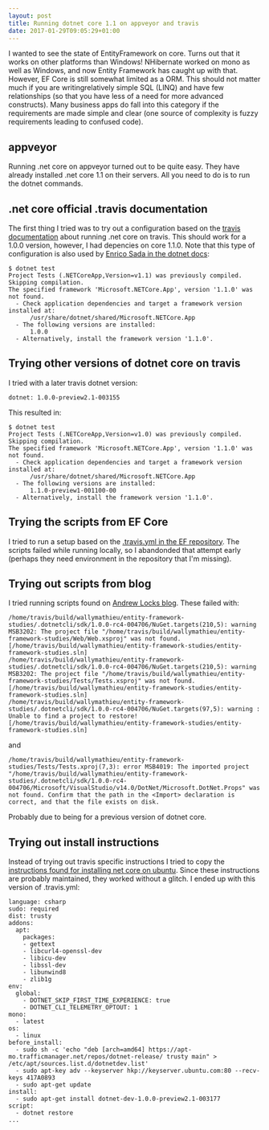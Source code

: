 ```yaml
---
layout: post
title: Running dotnet core 1.1 on appveyor and travis
date: 2017-01-29T09:05:29+01:00
---
```


I wanted to see the state of EntityFramework on core. Turns out that it works on other platforms than Windows! NHibernate worked on mono as well as Windows, and now Entity Framework has caught up with that. However, EF Core is still somewhat limited as a ORM. This should not matter much if you are writingrelatively simple SQL (LINQ) and have few relationships (so that you have less of a need for more advanced constructs). Many business apps do fall into this category if the requirements are made simple and clear (one source of complexity is fuzzy requirements leading to confused code).

## appveyor

Running .net core on appveyor turned out to be quite easy. They have already installed .net core 1.1 on their servers. All you need to do is to run the dotnet commands.

## .net core official .travis documentation

The first thing I tried was to try out a configuration based on the [travis documentation](https://docs.travis-ci.com/user/languages/csharp/#Choosing-runtime-and-version-to-test-against) about running .net core on travis. This should work for a 1.0.0 version, however, I had depencies on core 1.1.0. Note that this type of configuration is also used by [Enrico Sada in the dotnet docs](https://github.com/dotnet/docs/blob/master/.travis.yml):

```
$ dotnet test
Project Tests (.NETCoreApp,Version=v1.1) was previously compiled. Skipping compilation.
The specified framework 'Microsoft.NETCore.App', version '1.1.0' was not found.
  - Check application dependencies and target a framework version installed at:
      /usr/share/dotnet/shared/Microsoft.NETCore.App
  - The following versions are installed:
      1.0.0
  - Alternatively, install the framework version '1.1.0'.
```

## Trying other versions of dotnet core on travis

I tried with a later travis dotnet version:

```
dotnet: 1.0.0-preview2.1-003155
```

This resulted in:

```
$ dotnet test
Project Tests (.NETCoreApp,Version=v1.0) was previously compiled. Skipping compilation.
The specified framework 'Microsoft.NETCore.App', version '1.1.0' was not found.
  - Check application dependencies and target a framework version installed at:
      /usr/share/dotnet/shared/Microsoft.NETCore.App
  - The following versions are installed:
      1.1.0-preview1-001100-00
  - Alternatively, install the framework version '1.1.0'.
```

## Trying the scripts from EF Core

I tried to run a setup based on the [.travis.yml in the EF repository](https://github.com/aspnet/EntityFramework/blob/dev/.travis.yml). The scripts failed while running locally, so I abandonded that attempt early (perhaps they need environment in the repository that I'm missing).

## Trying out scripts from blog

I tried running scripts found on [Andrew Locks blog](http://andrewlock.net/adding-travis-ci-to-a-net-core-app/). These failed with:

```
/home/travis/build/wallymathieu/entity-framework-studies/.dotnetcli/sdk/1.0.0-rc4-004706/NuGet.targets(210,5): warning MSB3202: The project file "/home/travis/build/wallymathieu/entity-framework-studies/Web/Web.xsproj" was not found. [/home/travis/build/wallymathieu/entity-framework-studies/entity-framework-studies.sln]
/home/travis/build/wallymathieu/entity-framework-studies/.dotnetcli/sdk/1.0.0-rc4-004706/NuGet.targets(210,5): warning MSB3202: The project file "/home/travis/build/wallymathieu/entity-framework-studies/Tests/Tests.xsproj" was not found. [/home/travis/build/wallymathieu/entity-framework-studies/entity-framework-studies.sln]
/home/travis/build/wallymathieu/entity-framework-studies/.dotnetcli/sdk/1.0.0-rc4-004706/NuGet.targets(97,5): warning : Unable to find a project to restore! [/home/travis/build/wallymathieu/entity-framework-studies/entity-framework-studies.sln]
```

and

```
/home/travis/build/wallymathieu/entity-framework-studies/Tests/Tests.xproj(7,3): error MSB4019: The imported project "/home/travis/build/wallymathieu/entity-framework-studies/.dotnetcli/sdk/1.0.0-rc4-004706/Microsoft/VisualStudio/v14.0/DotNet/Microsoft.DotNet.Props" was not found. Confirm that the path in the <Import> declaration is correct, and that the file exists on disk.
```

Probably due to being for a previous version of dotnet core.

## Trying out install instructions

Instead of trying out travis specific instructions I tried to copy the [instructions found for installing net core on ubuntu](https://www.microsoft.com/net/core#linuxubuntu). Since these instructions are probably maintained, they worked without a glitch. I ended up with this version of .travis.yml:

```
language: csharp
sudo: required
dist: trusty
addons:
  apt:
    packages:
    - gettext
    - libcurl4-openssl-dev
    - libicu-dev
    - libssl-dev
    - libunwind8
    - zlib1g
env:
  global:
    - DOTNET_SKIP_FIRST_TIME_EXPERIENCE: true
    - DOTNET_CLI_TELEMETRY_OPTOUT: 1
mono:
  - latest
os:
  - linux
before_install:
  - sudo sh -c 'echo "deb [arch=amd64] https://apt-mo.trafficmanager.net/repos/dotnet-release/ trusty main" > /etc/apt/sources.list.d/dotnetdev.list'
  - sudo apt-key adv --keyserver hkp://keyserver.ubuntu.com:80 --recv-keys 417A0893
  - sudo apt-get update
install:
  - sudo apt-get install dotnet-dev-1.0.0-preview2.1-003177
script:
  - dotnet restore
...
```

